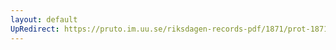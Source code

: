 ```yaml
---
layout: default
UpRedirect: https://pruto.im.uu.se/riksdagen-records-pdf/1871/prot-1871--ak--511.pdf
---
```

